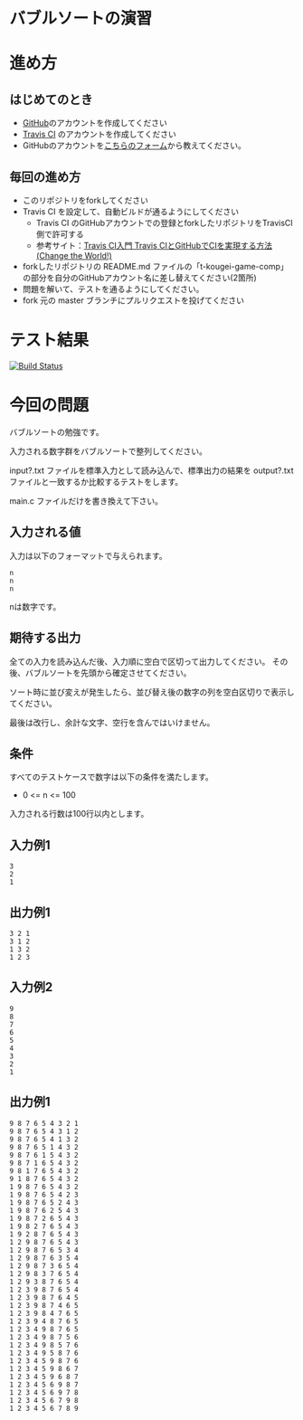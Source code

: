 # バブルソートの演習

# 進め方
## はじめてのとき
* [GitHub](https://github.com/)のアカウントを作成してください
* [Travis CI](https://travis-ci.org/) のアカウントを作成してください
* GitHubのアカウントを[こちらのフォーム](https://goo.gl/forms/anAdoxqPKVt8sJGZ2)から教えてください。
## 毎回の進め方
* このリポジトリをforkしてください
* Travis CI を設定して、自動ビルドが通るようにしてください
   * Travis CI のGitHubアカウントでの登録とforkしたリポジトリをTravisCI側で許可する
   * 参考サイト：[Travis CI入門 Travis CIとGitHubでCIを実現する方法(Change the World!)](http://changesworlds.com/2014/09/introduction-to-travis-ci-and-github-001/)
* forkしたリポジトリの README.md ファイルの「t-kougei-game-comp」の部分を自分のGitHubアカウント名に差し替えてください(2箇所)
* 問題を解いて、テストを通るようにしてください。
* fork 元の master ブランチにプルリクエストを投げてください

# テスト結果

[![Build Status](https://travis-ci.org/t-kougei-game-comp/10_bubble_sort.svg?branch=develop)](https://travis-ci.org/t-kougei-game-comp/10_bubble_sort)

# 今回の問題

バブルソートの勉強です。

入力される数字群をバブルソートで整列してください。

input?.txt ファイルを標準入力として読み込んで、標準出力の結果を output?.txt ファイルと一致するか比較するテストをします。

main.c ファイルだけを書き換えて下さい。

## 入力される値
入力は以下のフォーマットで与えられます。
~~~
n
n
n
~~~

nは数字です。

## 期待する出力

全ての入力を読み込んだ後、入力順に空白で区切って出力してください。
その後、バブルソートを先頭から確定させてください。

ソート時に並び変えが発生したら、並び替え後の数字の列を空白区切りで表示してください。

最後は改行し、余計な文字、空行を含んではいけません。

## 条件
すべてのテストケースで数字は以下の条件を満たします。
* 0 <= n <= 100

入力される行数は100行以内とします。

## 入力例1
~~~
3
2
1
~~~

## 出力例1
~~~
3 2 1
3 1 2
1 3 2
1 2 3
~~~

## 入力例2
~~~
9
8
7
6
5
4
3
2
1
~~~

## 出力例1
~~~
9 8 7 6 5 4 3 2 1
9 8 7 6 5 4 3 1 2
9 8 7 6 5 4 1 3 2
9 8 7 6 5 1 4 3 2
9 8 7 6 1 5 4 3 2
9 8 7 1 6 5 4 3 2
9 8 1 7 6 5 4 3 2
9 1 8 7 6 5 4 3 2
1 9 8 7 6 5 4 3 2
1 9 8 7 6 5 4 2 3
1 9 8 7 6 5 2 4 3
1 9 8 7 6 2 5 4 3
1 9 8 7 2 6 5 4 3
1 9 8 2 7 6 5 4 3
1 9 2 8 7 6 5 4 3
1 2 9 8 7 6 5 4 3
1 2 9 8 7 6 5 3 4
1 2 9 8 7 6 3 5 4
1 2 9 8 7 3 6 5 4
1 2 9 8 3 7 6 5 4
1 2 9 3 8 7 6 5 4
1 2 3 9 8 7 6 5 4
1 2 3 9 8 7 6 4 5
1 2 3 9 8 7 4 6 5
1 2 3 9 8 4 7 6 5
1 2 3 9 4 8 7 6 5
1 2 3 4 9 8 7 6 5
1 2 3 4 9 8 7 5 6
1 2 3 4 9 8 5 7 6
1 2 3 4 9 5 8 7 6
1 2 3 4 5 9 8 7 6
1 2 3 4 5 9 8 6 7
1 2 3 4 5 9 6 8 7
1 2 3 4 5 6 9 8 7
1 2 3 4 5 6 9 7 8
1 2 3 4 5 6 7 9 8
1 2 3 4 5 6 7 8 9
~~~
